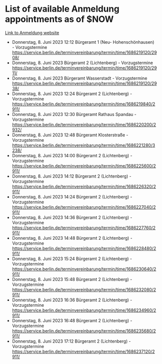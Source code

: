 # List of available Anmeldung appointments as of $NOW
[Link to Anmeldung website](https://service.berlin.de/terminvereinbarung/termin/tag.php?termin=1&anliegen[]=120686&dienstleisterlist=122210,122217,327316,122219,327312,122227,327314,122231,327346,122243,327348,122254,122252,329742,122260,329745,122262,329748,122271,327278,122273,327274,122277,327276,330436,122280,327294,122282,327290,122284,327292,122291,327270,122285,327266,122286,327264,122296,327268,150230,329760,122297,327286,122294,327284,122312,329763,122314,329775,122304,327330,122311,327334,122309,327332,317869,122281,327352,122279,329772,122283,122276,327324,122274,327326,122267,329766,122246,327318,122251,327320,122257,327322,122208,327298,122226,327300&herkunft=http%3A%2F%2Fservice.berlin.de%2Fdienstleistung%2F120686%2F)
- Donnerstag, 8. Juni 2023 12:12 Bürgeramt 1 (Neu- Hohenschönhausen) - Vorzugstermine https://service.berlin.de/terminvereinbarung/termin/time/1686219120/2908/
- Donnerstag, 8. Juni 2023  Bürgeramt 2 (Lichtenberg) - Vorzugstermine https://service.berlin.de/terminvereinbarung/termin/time/1686219120/2911/
- Donnerstag, 8. Juni 2023  Bürgeramt Wasserstadt - Vorzugstermine https://service.berlin.de/terminvereinbarung/termin/time/1686219120/2938/
- Donnerstag, 8. Juni 2023 12:24 Bürgeramt 2 (Lichtenberg) - Vorzugstermine https://service.berlin.de/terminvereinbarung/termin/time/1686219840/2911/
- Donnerstag, 8. Juni 2023 12:30 Bürgeramt Rathaus Spandau - Vorzugstermine https://service.berlin.de/terminvereinbarung/termin/time/1686220200/2932/
- Donnerstag, 8. Juni 2023 12:48 Bürgeramt Klosterstraße - Vorzugstermine https://service.berlin.de/terminvereinbarung/termin/time/1686221280/3238/
- Donnerstag, 8. Juni 2023 14:00 Bürgeramt 2 (Lichtenberg) - Vorzugstermine https://service.berlin.de/terminvereinbarung/termin/time/1686225600/2911/
- Donnerstag, 8. Juni 2023 14:12 Bürgeramt 2 (Lichtenberg) - Vorzugstermine https://service.berlin.de/terminvereinbarung/termin/time/1686226320/2911/
- Donnerstag, 8. Juni 2023 14:24 Bürgeramt 2 (Lichtenberg) - Vorzugstermine https://service.berlin.de/terminvereinbarung/termin/time/1686227040/2911/
- Donnerstag, 8. Juni 2023 14:36 Bürgeramt 2 (Lichtenberg) - Vorzugstermine https://service.berlin.de/terminvereinbarung/termin/time/1686227760/2911/
- Donnerstag, 8. Juni 2023 14:48 Bürgeramt 2 (Lichtenberg) - Vorzugstermine https://service.berlin.de/terminvereinbarung/termin/time/1686228480/2911/
- Donnerstag, 8. Juni 2023 15:24 Bürgeramt 2 (Lichtenberg) - Vorzugstermine https://service.berlin.de/terminvereinbarung/termin/time/1686230640/2911/
- Donnerstag, 8. Juni 2023 15:48 Bürgeramt 2 (Lichtenberg) - Vorzugstermine https://service.berlin.de/terminvereinbarung/termin/time/1686232080/2911/
- Donnerstag, 8. Juni 2023 16:36 Bürgeramt 2 (Lichtenberg) - Vorzugstermine https://service.berlin.de/terminvereinbarung/termin/time/1686234960/2911/
- Donnerstag, 8. Juni 2023 16:48 Bürgeramt 2 (Lichtenberg) - Vorzugstermine https://service.berlin.de/terminvereinbarung/termin/time/1686235680/2911/
- Donnerstag, 8. Juni 2023 17:12 Bürgeramt 2 (Lichtenberg) - Vorzugstermine https://service.berlin.de/terminvereinbarung/termin/time/1686237120/2911/
